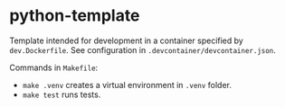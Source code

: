# python-template
Template intended for development in a container specified by `dev.Dockerfile`.
See configuration in `.devcontainer/devcontainer.json`.

Commands in `Makefile`:
- `make .venv` creates a virtual environment in `.venv` folder.
- `make test` runs tests.
